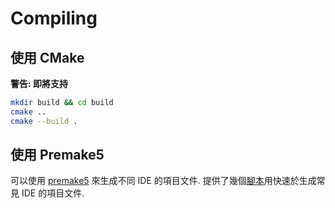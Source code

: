 # Compiling

使用 CMake
----------
**警告: 即將支持**
```bash
mkdir build && cd build
cmake ..
cmake --build .
```

使用 Premake5
-------------
可以使用 [premake5](https://github.com/premake/premake-core) 來生成不同 IDE 的項目文件.
提供了幾個[腳本](./Scripts)用快速於生成常見 IDE 的項目文件.


